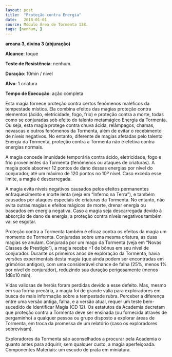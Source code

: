 ```yaml
---
layout: post
title:  "Proteção contra Energia"
date:   2018-01-01
source: Módulo Área de Tormenta 138.
tags: [nenhum, ]
---
```


**arcana 3, divina 3 (abjuração)**

**Alcance**: toque

**Teste de Resistência**: nenhum.

**Duração**: 10min / nivel

**Alvo**: 1 criatura

**Tempo de Execução**: ação completa

Esta magia fornece proteção contra certos fenômenos maléficos da tempestade mística. Ela combina efeitos das magias proteção contra elementos (ácido, eletricidade, fogo, frio) e proteção contra a morte, todas como se conjuradas sob efeito do talento metamágico Energia da Tormenta. Ou seja, esta magia protege contra chuva ácida, relâmpagos, chamas, nevascas e outros fenômenos da Tormenta, além de evitar o recebimento de níveis negativos. No entanto, diferente de magias afetadas pelo talento Energia da Tormenta, proteção contra a Tormenta não é efetiva contra energias normais. 

A magia concede imunidade temporária contra ácido, eletricidade, fogo e frio provenientes da Tormenta (fenômenos ou ataques de criaturas). A magia pode absorver 12 pontos de dano dessas energias por nível do conjurador, até um máximo de 120 pontos no 10º nível. Caso exceda esse limite, a magia é descarregada. 

A magia evita níveis negativos causados pelos efeitos permanentes enfraquecimento e morte lenta (veja em “Inferno na Terra”), e também causados por ataques especiais de criaturas da Tormenta. No entanto, não evita outras magias e efeitos mágicos de morte, drenar energia ou baseados em energia negativa. Caso a magia seja descarregada devido à absorção de dano de energia, a proteção contra níveis negativos também vai se esgotar. 

Proteção contra a Tormenta também é eficaz contra os efeitos da magia um momento de Tormenta. Conjuradas sobre uma mesma criatura, as duas magias se anulam. Conjurada por um mago da Tormenta (veja em “Novas Classes de Prestígio”), a magia recebe +1 de bônus em seu nível de conjurador. Durante os primeiros anos de exploração da Tormenta, havia versões experimentais desta magia (que ainda podem ser encontradas em grimórios antigos), com uma considerável chance de falha (25%, menos 1% por nível do conjurador), reduzindo sua duração perigosamente (menos 1d8x10 min). 

Vidas valiosas de heróis foram perdidas devido a esse defeito. Mas, mesmo em sua forma precária, a magia foi de grande valia para exploradores em busca de mais informação sobre a tempestade rubra. Perceber a diferença entre uma versão antiga, falha, e a versão atual, requer um teste bem-sucedido de Identificar Magia (CD 12). Os estatutos da Academia decretam que proteção contra a Tormenta deve ser ensinada (ou fornecida através de pergaminho) a qualquer pessoa ou grupo disposto a explorar áreas de Tormenta, em troca da promessa de um relatório (caso os exploradores sobrevivam). 

Exploradores da Tormenta são aconselhados a procurar pela Academia o quanto antes para adquirir, sem qualquer custo, a magia aperfeiçoada. Componentes Materiais: um escudo de prata em miniatura. 